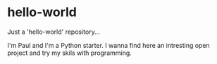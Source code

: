 # hello-world
Just a 'hello-world' repository...

I'm  Paul and I'm a Python starter. I wanna find here an intresting open project and try my skils with programming.
